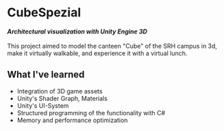# CubeSpezial
***Architectural visualization with Unity Engine 3D***
</br>
</br>
This project aimed to model the canteen "Cube" of the SRH campus in 3d, make it virtually walkable, and experience it with a virtual lunch.

## What I've learned
- Integration of 3D game assets
- Unity's Shader Graph, Materials
- Unity's UI-System
- Structured programming of the functionality with C#
- Memory and performance optimization
